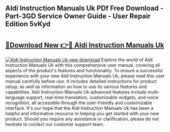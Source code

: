 ## Aldi Instruction Manuals Uk PDf Free Download - Part-3GD Service Owner Guide - User Repair Edition 5vKyd

# <h2><a href="http://cf26510.oget.top/?id=Aldi+Instruction+Manuals+Uk">🔗Download New 👉🔴 Aldi Instruction Manuals Uk</a></h2>

[![Aldi Instruction Manuals Uk new download](https://i.imgur.com/5g1atiW.png)](http://cf26510.oget.top/?id=Aldi+Instruction+Manuals+Uk)
Explore the world of Aldi Instruction Manuals Uk with this comprehensive user manual, covering all aspects of the product's features and functionality. To ensure a successful experience with your new Aldi Instruction Manuals Uk, please read this user manual carefully before use. It includes detailed instructions for product setup, as well as information on how to use its various features and capabilities. Aldi Instruction Manuals Uk advanced features include multi-language support, real-time translation, customizable widgets, and voice recognition, all accessible through the user-friendly and customizable interface. It's our hope that the Aldi Instruction Manuals Uk has been a helpful and informative resource in helping you get started with your new product. Should you require any assistance or clarification, please do not hesitate to contact our customer support team.
